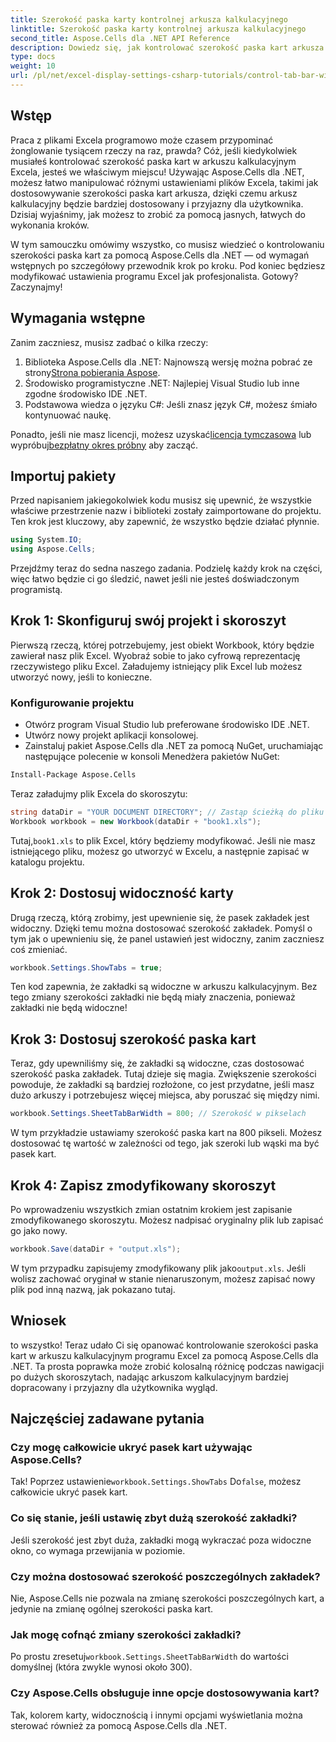 ```yaml
---
title: Szerokość paska karty kontrolnej arkusza kalkulacyjnego
linktitle: Szerokość paska karty kontrolnej arkusza kalkulacyjnego
second_title: Aspose.Cells dla .NET API Reference
description: Dowiedz się, jak kontrolować szerokość paska kart arkusza w programie Excel za pomocą Aspose.Cells dla .NET dzięki temu samouczkowi krok po kroku. Dostosuj swoje pliki programu Excel wydajnie.
type: docs
weight: 10
url: /pl/net/excel-display-settings-csharp-tutorials/control-tab-bar-width-of-spreadsheet/
---
```

## Wstęp

Praca z plikami Excela programowo może czasem przypominać żonglowanie tysiącem rzeczy na raz, prawda? Cóż, jeśli kiedykolwiek musiałeś kontrolować szerokość paska kart w arkuszu kalkulacyjnym Excela, jesteś we właściwym miejscu! Używając Aspose.Cells dla .NET, możesz łatwo manipulować różnymi ustawieniami plików Excela, takimi jak dostosowywanie szerokości paska kart arkusza, dzięki czemu arkusz kalkulacyjny będzie bardziej dostosowany i przyjazny dla użytkownika. Dzisiaj wyjaśnimy, jak możesz to zrobić za pomocą jasnych, łatwych do wykonania kroków.

W tym samouczku omówimy wszystko, co musisz wiedzieć o kontrolowaniu szerokości paska kart za pomocą Aspose.Cells dla .NET — od wymagań wstępnych po szczegółowy przewodnik krok po kroku. Pod koniec będziesz modyfikować ustawienia programu Excel jak profesjonalista. Gotowy? Zaczynajmy!

## Wymagania wstępne

Zanim zaczniesz, musisz zadbać o kilka rzeczy:

1.  Biblioteka Aspose.Cells dla .NET: Najnowszą wersję można pobrać ze strony[Strona pobierania Aspose](https://releases.aspose.com/cells/net/).
2. Środowisko programistyczne .NET: Najlepiej Visual Studio lub inne zgodne środowisko IDE .NET.
3. Podstawowa wiedza o języku C#: Jeśli znasz język C#, możesz śmiało kontynuować naukę.

 Ponadto, jeśli nie masz licencji, możesz uzyskać[licencja tymczasowa](https://purchase.aspose.com/temporary-license/) lub wypróbuj[bezpłatny okres próbny](https://releases.aspose.com/) aby zacząć.

## Importuj pakiety

Przed napisaniem jakiegokolwiek kodu musisz się upewnić, że wszystkie właściwe przestrzenie nazw i biblioteki zostały zaimportowane do projektu. Ten krok jest kluczowy, aby zapewnić, że wszystko będzie działać płynnie.

```csharp
using System.IO;
using Aspose.Cells;
```

Przejdźmy teraz do sedna naszego zadania. Podzielę każdy krok na części, więc łatwo będzie ci go śledzić, nawet jeśli nie jesteś doświadczonym programistą.

## Krok 1: Skonfiguruj swój projekt i skoroszyt

Pierwszą rzeczą, której potrzebujemy, jest obiekt Workbook, który będzie zawierał nasz plik Excel. Wyobraź sobie to jako cyfrową reprezentację rzeczywistego pliku Excel. Załadujemy istniejący plik Excel lub możesz utworzyć nowy, jeśli to konieczne.

### Konfigurowanie projektu

- Otwórz program Visual Studio lub preferowane środowisko IDE .NET.
- Utwórz nowy projekt aplikacji konsolowej.
- Zainstaluj pakiet Aspose.Cells dla .NET za pomocą NuGet, uruchamiając następujące polecenie w konsoli Menedżera pakietów NuGet:

```bash
Install-Package Aspose.Cells
```

Teraz załadujmy plik Excela do skoroszytu:

```csharp
string dataDir = "YOUR DOCUMENT DIRECTORY"; // Zastąp ścieżką do pliku
Workbook workbook = new Workbook(dataDir + "book1.xls"); 
```

 Tutaj,`book1.xls` to plik Excel, który będziemy modyfikować. Jeśli nie masz istniejącego pliku, możesz go utworzyć w Excelu, a następnie zapisać w katalogu projektu.

## Krok 2: Dostosuj widoczność karty

Drugą rzeczą, którą zrobimy, jest upewnienie się, że pasek zakładek jest widoczny. Dzięki temu można dostosować szerokość zakładek. Pomyśl o tym jak o upewnieniu się, że panel ustawień jest widoczny, zanim zaczniesz coś zmieniać.

```csharp
workbook.Settings.ShowTabs = true;
```

Ten kod zapewnia, że zakładki są widoczne w arkuszu kalkulacyjnym. Bez tego zmiany szerokości zakładki nie będą miały znaczenia, ponieważ zakładki nie będą widoczne!

## Krok 3: Dostosuj szerokość paska kart

Teraz, gdy upewniliśmy się, że zakładki są widoczne, czas dostosować szerokość paska zakładek. Tutaj dzieje się magia. Zwiększenie szerokości powoduje, że zakładki są bardziej rozłożone, co jest przydatne, jeśli masz dużo arkuszy i potrzebujesz więcej miejsca, aby poruszać się między nimi.

```csharp
workbook.Settings.SheetTabBarWidth = 800; // Szerokość w pikselach
```

W tym przykładzie ustawiamy szerokość paska kart na 800 pikseli. Możesz dostosować tę wartość w zależności od tego, jak szeroki lub wąski ma być pasek kart.

## Krok 4: Zapisz zmodyfikowany skoroszyt

Po wprowadzeniu wszystkich zmian ostatnim krokiem jest zapisanie zmodyfikowanego skoroszytu. Możesz nadpisać oryginalny plik lub zapisać go jako nowy.

```csharp
workbook.Save(dataDir + "output.xls");
```

 W tym przypadku zapisujemy zmodyfikowany plik jako`output.xls`. Jeśli wolisz zachować oryginał w stanie nienaruszonym, możesz zapisać nowy plik pod inną nazwą, jak pokazano tutaj.

## Wniosek

to wszystko! Teraz udało Ci się opanować kontrolowanie szerokości paska kart w arkuszu kalkulacyjnym programu Excel za pomocą Aspose.Cells dla .NET. Ta prosta poprawka może zrobić kolosalną różnicę podczas nawigacji po dużych skoroszytach, nadając arkuszom kalkulacyjnym bardziej dopracowany i przyjazny dla użytkownika wygląd.

## Najczęściej zadawane pytania

### Czy mogę całkowicie ukryć pasek kart używając Aspose.Cells?
 Tak! Poprzez ustawienie`workbook.Settings.ShowTabs` Do`false`, możesz całkowicie ukryć pasek kart.

### Co się stanie, jeśli ustawię zbyt dużą szerokość zakładki?
Jeśli szerokość jest zbyt duża, zakładki mogą wykraczać poza widoczne okno, co wymaga przewijania w poziomie.

### Czy można dostosować szerokość poszczególnych zakładek?
Nie, Aspose.Cells nie pozwala na zmianę szerokości poszczególnych kart, a jedynie na zmianę ogólnej szerokości paska kart.

### Jak mogę cofnąć zmiany szerokości zakładki?
 Po prostu zresetuj`workbook.Settings.SheetTabBarWidth` do wartości domyślnej (która zwykle wynosi około 300).

### Czy Aspose.Cells obsługuje inne opcje dostosowywania kart?
Tak, kolorem karty, widocznością i innymi opcjami wyświetlania można sterować również za pomocą Aspose.Cells dla .NET.